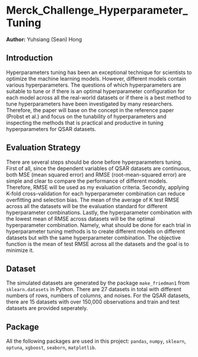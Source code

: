 # Merck_Challenge_Hyperparameter_Tuning
**Author:** Yuhsiang (Sean) Hong

## Introduction
Hyperparameters tuning has been an exceptional technique for scientists to optimize the machine learning models. However, different models contain various hyperparameters. The questions of which hyperparameters are suitable to tune or if there is an optimal hyperparameter configuration for each model across all the real-world datasets or if there is a best method to tune hyperparameters have been investigated by many researchers. Therefore, the paper will base on the concept in the reference paper (Probst et al.) and focus on the tunability of hyperparameters and inspecting the methods that is practical and productive in tuning hyperparameters for QSAR datasets.


## Evaluation Strategy
There are several steps should be done before hyperparameters tuning. First of all, since the dependent variables of QSAR datasets are continuous, both MSE (mean squared error) and RMSE (root-mean-squared error) are simple and clear to compare the performance of different models. Therefore, RMSE will be used as my evaluation criteria. Secondly, applying K-fold cross-validation for each hyperparameter combination can reduce overfitting and selection bias. The mean of the average of K test RMSE across all the datasets will be the evaluation standard for different hyperparameter combinations. Lastly, the hyperparameter combination with the lowest mean of RMSE across datasets will be the optimal hyperparameter combination. Namely, what should be done for each trial in hyperparameter tuning methods is to create different models on different datasets but with the same hyperparameter combination. The objective function is the mean of test RMSE across all the datasets and the goal is to minimize it.

## Dataset
The simulated datasets are generated by the package `make_friedman1` from `sklearn.datasets` in Python. There are 27 datasets in total with different numbers of rows, numbers of columns, and noises. For the QSAR datasets, there are 15 datasets with over 150,000 observations and train and test datasets are provided seperately.

## Package
All the following packages are used in this project:
`pandas`, `numpy`, `sklearn`, `optuna`, `xgboost`, `seaborn`, `matplotlib`.
